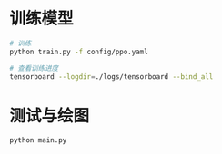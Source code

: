# 训练模型
```bash
# 训练
python train.py -f config/ppo.yaml

# 查看训练进度
tensorboard --logdir=./logs/tensorboard --bind_all
```

# 测试与绘图
```bash
python main.py
```
